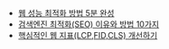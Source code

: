 - [웹 성능 최적화 방법 5분 완성](https://velog.io/@hsecode/%EC%B5%9C%EC%A0%81%ED%99%94-%EC%9B%B9-%EC%84%B1%EB%8A%A5-%EC%B5%9C%EC%A0%81%ED%99%94-%EB%B0%A9%EB%B2%95-5%EB%B6%84-%EC%99%84%EC%84%B1)
- [검색엔진 최적화(SEO) 이유와 방법 10가지](https://velog.io/@hsecode/%EC%B5%9C%EC%A0%81%ED%99%94-%EA%B2%80%EC%83%89%EC%97%94%EC%A7%84-%EC%B5%9C%EC%A0%81%ED%99%94SEO-%EC%9D%B4%EC%9C%A0%EC%99%80-%EB%B0%A9%EB%B2%95-10%EA%B0%80%EC%A7%80)
- [핵심적인 웹 지표(LCP,FID,CLS) 개선하기](https://velog.io/@hsecode/%EC%B5%9C%EC%A0%81%ED%99%94-%ED%95%B5%EC%8B%AC%EC%A0%81%EC%9D%B8-%EC%9B%B9-%EC%A7%80%ED%91%9C-%EA%B0%9C%EC%84%A0%ED%95%98%EA%B8%B0)
